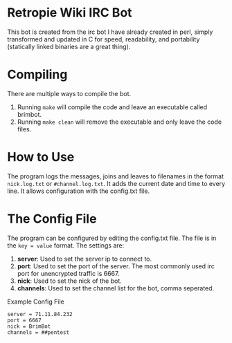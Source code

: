 # Retropie Wiki IRC Bot
This bot is created from the irc bot I have already created in perl, simply
transformed and updated in C for speed, readability, and portability
(statically linked binaries are a great thing).

# Compiling
There are multiple ways to compile the bot.

1. Running `make` will compile the code and leave an executable called brimbot.
2. Running `make clean` will remove the executable and only leave the code files.

# How to Use
The program logs the messages, joins and leaves to filenames in the format
`nick.log.txt` or `#channel.log.txt`. It adds the current date and time to
every line. It allows configuration with the config.txt file.

# The Config File
The program can be configured by editing the config.txt file. The file is in the `key = value` format. The settings are:

1. **server**: Used to set the server ip to connect to.
2. **port**: Used to set the port of the server. The most commonly used irc
   port for unencrypted traffic is 6667.
3. **nick**: Used to set the nick of the bot.
4. **channels**: Used to set the channel list for the bot, comma seperated.

Example Config File

    server = 71.11.84.232
    port = 6667
    nick = BrimBot
    channels = ##pentest

